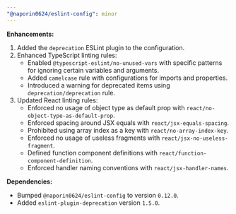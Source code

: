 ```yaml
---
"@naporin0624/eslint-config": minor
---
```


**Enhancements:**

1. Added the `deprecation` ESLint plugin to the configuration.
2. Enhanced TypeScript linting rules:
   - Enabled `@typescript-eslint/no-unused-vars` with specific patterns for ignoring certain variables and arguments.
   - Added `camelcase` rule with configurations for imports and properties.
   - Introduced a warning for deprecated items using `deprecation/deprecation` rule.
3. Updated React linting rules:
   - Enforced no usage of object type as default prop with `react/no-object-type-as-default-prop`.
   - Enforced spacing around JSX equals with `react/jsx-equals-spacing`.
   - Prohibited using array index as a key with `react/no-array-index-key`.
   - Enforced no usage of useless fragments with `react/jsx-no-useless-fragment`.
   - Defined function component definitions with `react/function-component-definition`.
   - Enforced handler naming conventions with `react/jsx-handler-names`.

**Dependencies:**

- Bumped `@naporin0624/eslint-config` to version `0.12.0`.
- Added `eslint-plugin-deprecation` version `1.5.0`.
